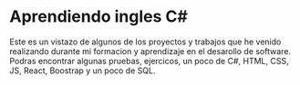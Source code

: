 # Aprendiendo ingles C#
Este es un vistazo de algunos de los proyectos y trabajos que he venido realizando durante mi formacion y aprendizaje en el desarollo de software.  Podras encontrar algunas pruebas, ejercicos, un poco de C#, HTML, CSS, JS, React, Boostrap y un poco de SQL.
